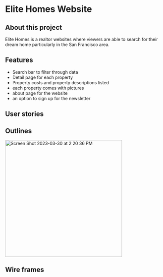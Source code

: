 # Elite Homes Website

## About this project
Elite Homes is a realtor websites where viewers are able to search for their dream home particularly in the San Francisco area. 

## Features
- Search bar to filter through data
- Detail page for each property
- Property costs and property descriptions listed
- each property comes with pictures
- about page for the website
- an option to sign up for the newsletter

## User stories

## Outlines
<img width="377" alt="Screen Shot 2023-03-30 at 2 20 36 PM" src="https://user-images.githubusercontent.com/93098869/228928894-7a97e387-0ed0-42be-8908-2b2139e5fbed.png">


## Wire frames
